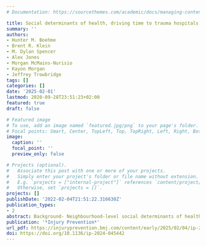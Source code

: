 ```yaml
---
# Documentation: https://sourcethemes.com/academic/docs/managing-content/

title: Social determinants of health, driving time to trauma hospitals, racial composition, and firearm violence in South Carolina.
summary: ''
authors:
- Hunter M. Boehme
- Brent R. Klein
- M. Dylan Spencer
- Alex Jones
- Morgan McMains-Nurisio
- Kayon Morgan
- Jeffrey Trowbridge
tags: []
categories: []
date: '2025-02-01'
lastmod: 2020-09-28T23:51:23+02:00
featured: true
draft: false

# Featured image
# To use, add an image named `featured.jpg/png` to your page's folder.
# Focal points: Smart, Center, TopLeft, Top, TopRight, Left, Right, BottomLeft, Bottom, BottomRight.
image:
  caption: ''
  focal_point: ''
  preview_only: false

# Projects (optional).
#   Associate this post with one or more of your projects.
#   Simply enter your project's folder or file name without extension.
#   E.g. `projects = ["internal-project"]` references `content/project/deep-learning/index.md`.
#   Otherwise, set `projects = []`.
projects: []
publishDate: '2022-02-04T21:51:22.316630Z'
publication_types: 
- 2
abstract: Background- Neighbourhood-level social determinants of health (’SDOHs’) have been linked to negative health outcomes which may include elevated risk of firearm- related injury. This study investigates whether certain SDOHs, including average drive time to trauma hospitals, are associated with increased risk of firearm-related violence and death. Methods- We execute a cross-sectional examination of pooled firearm incidents (2018–2023) and the relationship of neighbourhood-level SDOHs across the state of South Carolina using negative binomial count regression models. Results- Findings indicate that neighbourhood disadvantage, residential mobility, per cent black, the percentage of older housing units, lack of technology access and lack of insurance access were all positively associated with an increased risk of firearm victimisation and death. The relationship between neighbourhoods with longer drive times of firearm incidents to trauma hospitals and firearm-related death was significantly moderated by the per cent black of residents within census tracts.Conclusions- Public health neighbourhood risk factors that are detrimental to individuals’ physical health are also associated with increased risk of firearm victimisation. Longer drive times from trauma hospitals increase the risk of death and this relationship disproportionately affects black Americans. The built environment of neighbourhoods and extended drive times to trauma centres ’doubly disadvantages’ historically disadvantaged populations.
publication: '*Injury Prevention*'
url_pdf: https://injuryprevention.bmj.com/content/early/2025/02/04/ip-2024-045442
doi: https://doi.org/10.1136/ip-2024-045442
---
```

